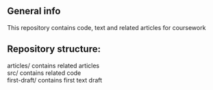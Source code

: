 ## General info
This repository contains code, text and related articles for coursework

## Repository structure:
articles/ contains related articles  
src/ contains related code  
first-draft/ contains first text draft  

